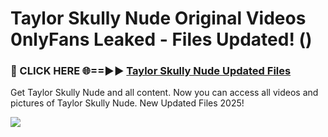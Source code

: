 # Taylor Skully Nude Original Videos 0nlyFans Leaked - Files Updated! ()

<h3>🔴 CLICK HERE 🌐==►► <a href="https://tinyurl.com/2p9ay9w9" rel="nofollow">Taylor Skully Nude Updated Files</a></h3>

Get Taylor Skully Nude and all content. Now you can access all videos and pictures of Taylor Skully Nude. New Updated Files 2025!

[![](https://i.imgur.com/KQgVmj3.gif)](https://tinyurl.com/2p9ay9w9)
